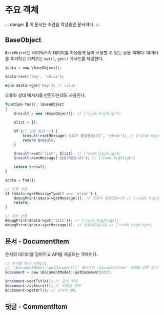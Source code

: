 # 주요 객체

::: danger
🚧 이 문서는 초안을 작성중인 문서이다.
:::

## BaseObject <Badge type="danger" text="🚧 초안 작성중" />

`BaseObject`는 라이믹스가 데이터를 자유롭게 담아 사용할 수 있는 공용 객체다. 데이터를 추가하고 가져오는 `set()`, `get()` 메서드를 제공한다.

```php
$data = new \BaseObject();

$data->set('key', 'value');

echo $data->get('key'); // value
```

오류와 상태 메시지를 반환하는데도 사용된다.

```php
function foo(): \BaseObject
{
    $result = new \BaseObject(); // [!code highlight]

    $list = [];

    if (/* 오류 발생 */) {
        $result->setMessage('오류가 발생했습니다', 'error'); // [!code highlight]
        return $result;
    }

    $result->set('list', $list); // [!code highlight]
    $result->setMessage('완료되었습니다'); // [!code highlight]

    return $result;
}

$data = foo();

// 오류 상황
if ($data->getMessageType() === 'error') {
    debugPrint($data->getMessage()); // 오류가 발생했습니다 // [!code highlight]
    return;
}

// 정상 상황
debugPrint($data->get('list')); // [!code highlight]
debugPrint($data->getMessage()); // 완료되었습니다 // [!code highlight]
```

## 문서 - DocumentItem <Badge type="danger" text="🚧 초안 작성중" />

문서의 데이터를 담아두고 API를 제공하는 객체이다.

```php
// 문서를 하나 가져오기
// `\DocumentModel::getDocument()` 메소드는 `DocumentItem` 객체를 반환 한다
$document = new \DocumentModel::getDocument(100);

$document->getTitle(); // 문서 제목
$document->isSecret(); // 비밀글 여부
$document->getUrl(); // 문서의 URL
```

## 댓글 - CommentItem <Badge type="danger" text="🚧 초안 작성중" />
